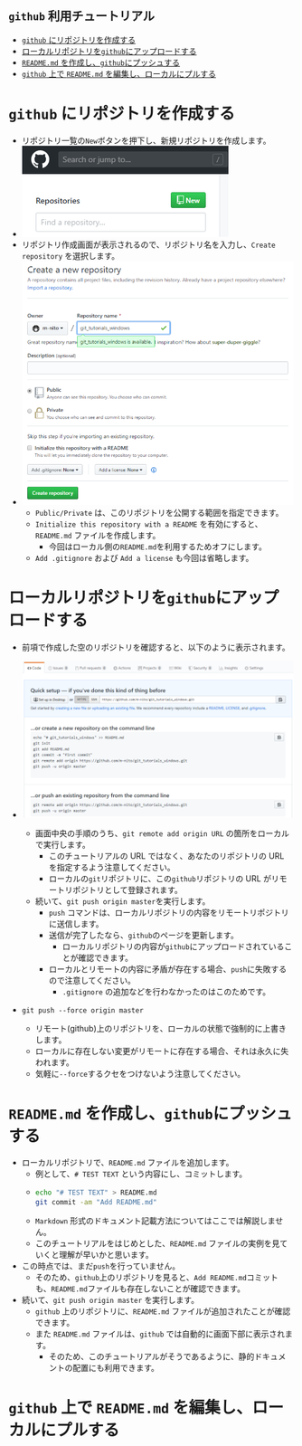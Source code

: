 ## `github` 利用チュートリアル

- [`github` にリポジトリを作成する](#github-%e3%81%ab%e3%83%aa%e3%83%9d%e3%82%b8%e3%83%88%e3%83%aa%e3%82%92%e4%bd%9c%e6%88%90%e3%81%99%e3%82%8b)
- [ローカルリポジトリを`github`にアップロードする](#%e3%83%ad%e3%83%bc%e3%82%ab%e3%83%ab%e3%83%aa%e3%83%9d%e3%82%b8%e3%83%88%e3%83%aa%e3%82%92github%e3%81%ab%e3%82%a2%e3%83%83%e3%83%97%e3%83%ad%e3%83%bc%e3%83%89%e3%81%99%e3%82%8b)
- [`README.md` を作成し、`github`にプッシュする](#readmemd-%e3%82%92%e4%bd%9c%e6%88%90%e3%81%97github%e3%81%ab%e3%83%97%e3%83%83%e3%82%b7%e3%83%a5%e3%81%99%e3%82%8b)
- [`github` 上で `README.md` を編集し、ローカルにプルする](#github-%e4%b8%8a%e3%81%a7-readmemd-%e3%82%92%e7%b7%a8%e9%9b%86%e3%81%97%e3%83%ad%e3%83%bc%e3%82%ab%e3%83%ab%e3%81%ab%e3%83%97%e3%83%ab%e3%81%99%e3%82%8b)

# `github` にリポジトリを作成する

- リポジトリ一覧の`New`ボタンを押下し、新規リポジトリを作成します。
- ![Image](./img/new.png)
- リポジトリ作成画面が表示されるので、リポジトリ名を入力し、`Create repository` を選択します。
- ![Image](./img/create.png)
  - `Public/Private` は、このリポジトリを公開する範囲を指定できます。
  - `Initialize this repository with a README` を有効にすると、`README.md` ファイルを作成します。
    - 今回はローカル側の`README.md`を利用するためオフにします。
  - `Add .gitignore` および `Add a license` も今回は省略します。

# ローカルリポジトリを`github`にアップロードする

- 前項で作成した空のリポジトリを確認すると、以下のように表示されます。
- ![Image](./img/empty.png)

  - 画面中央の手順のうち、`git remote add origin URL` の箇所をローカルで実行します。
    - このチュートリアルの URL ではなく、あなたのリポジトリの URL を指定するよう注意してください。
    - ローカルの`git`リポジトリに、この`github`リポジトリの URL がリモートリポジトリとして登録されます。
  - 続いて、`git push origin master`を実行します。
    - `push` コマンドは、ローカルリポジトリの内容をリモートリポジトリに送信します。
    - 送信が完了したなら、`github`のページを更新します。
      - ローカルリポジトリの内容が`github`にアップロードされていることが確認できます。
    - ローカルとリモートの内容に矛盾が存在する場合、`push`に失敗するので注意してください。
      - `.gitignore` の追加などを行わなかったのはこのためです。

- `git push --force origin master`
  - リモート(github)上のリポジトリを、ローカルの状態で強制的に上書きします。
  - ローカルに存在しない変更がリモートに存在する場合、それは永久に失われます。
  - 気軽に`--force`するクセをつけないよう注意してください。

# `README.md` を作成し、`github`にプッシュする

- ローカルリポジトリで、`README.md` ファイルを追加します。
  - 例として、`# TEST TEXT` という内容にし、コミットします。
  - ```bash
    echo "# TEST TEXT" > README.md
    git commit -am "Add README.md"
    ```
  - `Markdown` 形式のドキュメント記載方法についてはここでは解説しません。
  - このチュートリアルをはじめとした、`README.md` ファイルの実例を見ていくと理解が早いかと思います。
- この時点では、まだ`push`を行っていません。
  - そのため、`github`上のリポジトリを見ると、`Add README.md`コミットも、`README.md`ファイルも存在しないことが確認できます。
- 続いて、`git push origin master` を実行します。
  - `github` 上のリポジトリに、`README.md` ファイルが追加されたことが確認できます。
  - また `README.md` ファイルは、`github` では自動的に画面下部に表示されます。
    - そのため、このチュートリアルがそうであるように、静的ドキュメントの配置にも利用できます。

# `github` 上で `README.md` を編集し、ローカルにプルする
